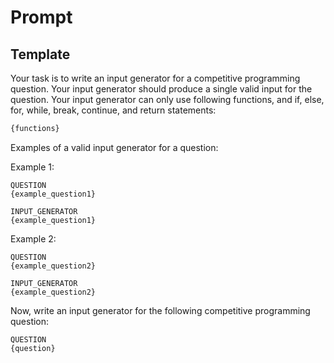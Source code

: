 # Prompt

## Template

Your task is to write an input generator for a competitive programming question.
Your input generator should produce a single valid input for the question.
Your input generator can only use following functions, and
    if, else, for, while, break, continue, and return statements:

```python
{functions}
```

Examples of a valid input generator for a question:

Example 1:

```text
QUESTION
{example_question1}
```

```text
INPUT_GENERATOR
{example_question1}
```

Example 2:

```text
QUESTION
{example_question2}
```

```text
INPUT_GENERATOR
{example_question2}
```

Now, write an input generator for the following competitive programming question:

```text
QUESTION
{question}
```
